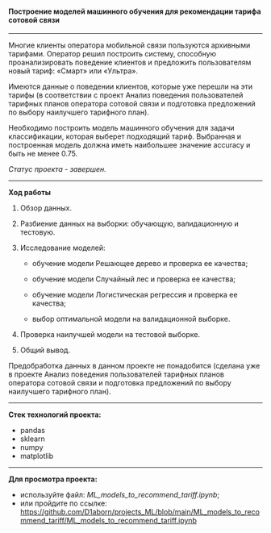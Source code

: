 #### Построение моделей машинного обучения для рекомендации тарифа сотовой связи

---

Многие клиенты оператора мобильной связи пользуются архивными тарифами. Оператор решил построить систему, способную проанализировать поведение клиентов и предложить пользователям новый тариф: «Смарт» или «Ультра».

Имеются данные о поведении клиентов, которые уже перешли на эти тарифы (в соответствии с проект Анализ поведения пользователей тарифных планов оператора сотовой связи и подготовка предложений по выбору наилучшего тарифного план). 

Необходимо построить модель машинного обучения для задачи классификации, которая выберет подходящий тариф. Выбранная и построенная модель должна иметь наибольшее значение accuracy и быть не менее 0.75.

*Статус проекта - завершен.*
 
---

**Ход работы**

1. Обзор данных.


2. Разбиение данных на выборки: обучающую, валидационную и тестовую.

    
3. Исследование моделей:

    - обучение модели Решающее дерево и проверка ее качества;
    
    - обучение модели Случайный лес и проверка ее качества;
    
    - обучение модели Логистическая регрессия и проверка ее качества;
    
    - выбор оптимальной модели на валидационной выборке.


4. Проверка наилучшей модели на тестовой выборке.


5. Общий вывод.

Предобработка данных в данном проекте не понадобится (сделана уже в проекте Анализ поведения пользователей тарифных планов оператора сотовой связи и подготовка предложений по выбору наилучшего тарифного план).

---

**Стек технологий проекта:**

- pandas
- sklearn
- numpy
- matplotlib

---

**Для просмотра проекта:**
 - используйте файл: *ML_models_to_recommend_tariff.ipynb*;
 - или пройдите по ссылке: https://github.com/D1aborn/projects_ML/blob/main/ML_models_to_recommend_tariff/ML_models_to_recommend_tariff.ipynb
